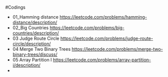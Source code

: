 #Codings

- 01_Hamming distance https://leetcode.com/problems/hamming-distance/description/
- 02_Big Countries https://leetcode.com/problems/big-countries/description/
- 03 Judge Route Circle
https://leetcode.com/problems/judge-route-circle/description/
- 04 Merge Two Binary Trees https://leetcode.com/problems/merge-two-binary-trees/discuss/
- 05 Array Partition I https://leetcode.com/problems/array-partition-i/description/
- 
